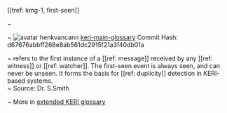 [[tref: kmg-1, first-seen]]

~ <!-- This is a copy of the saved remote text. Remove it if you like. It is automatically (re)generated -->

~ <span class="meta-info"><span>![avatar](https://avatars.githubusercontent.com/u/479356?v=4) henkvancann</span> <span>[keri-main-glossary](https://github.com/henkvancann/keri-main-glossary)</span> <span class="commit-hash">Commit Hash: d67676abbff268e8ab561dc2915f21a3f40db01a</span></span>

~ refers to the first instance of a [[ref: message]] received by any [[ref: witness]] or [[ref: watcher]]. The first-seen event is always seen, and can never be unseen. It forms the basis for [[ref: duplicity]] detection in KERI-based systems.  
~ Source: Dr. S.Smith

~ More in <a href="https://weboftrust.github.io/WOT-terms/docs/glossary/first-seen">extended KERI glossary</a>
